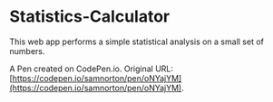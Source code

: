 # Statistics-Calculator

This web app performs a simple statistical analysis on a small set of numbers.

A Pen created on CodePen.io. Original URL: [https://codepen.io/samnorton/pen/oNYajYM](https://codepen.io/samnorton/pen/oNYajYM).
